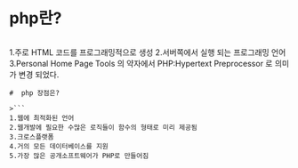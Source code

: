 # php란?

>```
 1.주로 HTML 코드를 프로그래밍적으로 생성
 2.서버쪽에서 실행 되는 프로그래밍 언어
 3.Personal Home Page Tools 의 약자에서 PHP:Hypertext Preprocessor 로 의미가 변경 되었다.
 ```
#  php 장점은?

>```
1.웹에 최적화된 언어
2.웹개발에 필요한 수많은 로직들이 함수의 형태로 미리 제공됨
3.크로스플랫폼
4.거의 모든 데이터베이스를 지원
5.가장 많은 공개소프트웨어가 PHP로 만들어짐
```
